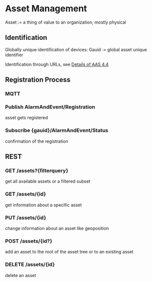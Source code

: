 # Asset Management

Asset := a thing of value to an organization, mostly physical

## Identification

Globally unique identification of devices: Gauid := global asset unique identifier

Identification through URLs, see [Details of AAS 4.4](https://industrialdigitaltwin.org/wp-content/uploads/2021/09/07_details_of_the_asset_administration_shell_part1_v3_en_2020.pdf)

## Registration Process

### MQTT

### Publish AlarmAndEvent/Registration
asset gets registered

### Subscribe {gauid}/AlarmAndEvent/Status
confirmation of the registration

## REST

### GET /assets?{filterquery}
get all available assets or a filtered subset

### GET /assets/{id}
get information about a specific asset

### PUT /assets/{id}
change information about an asset like geoposition

### POST /assets/{id?}
add an asset to the root of the asset tree or to an existing asset

### DELETE /assets/{id}
delete an asset
